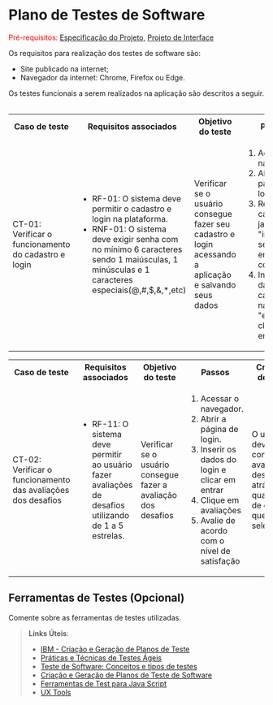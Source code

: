 # Plano de Testes de Software

<span style="color:red">Pré-requisitos: <a href="https://github.com/ICEI-PUC-Minas-PMV-ADS/ads-e1-exemplo-vida-de-estudante/tree/main/documentos/02-Especificação%20do%20Projeto.md"> Especificação do Projeto</a></span>, <a href="https://github.com/ICEI-PUC-Minas-PMV-ADS/ads-e1-exemplo-vida-de-estudante/tree/main/documentos/04-Projeto%20de%20Interface.md"> Projeto de Interface</a>

Os requisitos para realização dos testes de software são:
<ul><li>Site publicado na internet;</li>
<li>Navegador da internet: Chrome, Firefox ou Edge.</li>
</ul>

Os testes funcionais a serem realizados na aplicação são descritos a seguir.

<table>
 

 
<table>
 <tr>
  <th>Caso de teste</th>
  <th>Requisitos associados</th>
  <th>Objetivo do teste</th>
  <th>Passos</th>
  <th>Critérios de êxito</th>
  <th>Responsável</th>
 </tr>
 <tr>
  <td>CT-01: Verificar o funcionamento do cadastro e login</td>
  <td>
   <ul>
    <li>RF-01:	O sistema deve permitir o cadastro e login na plataforma.</li>
   <li>RNF-01:	O sistema deve exigir senha com no mínimo 6 caracteres sendo 1 maiúsculas, 1 minúsculas e 1 caracteres especiais(@,#,$,&,*,etc)</li>
    
   </ul>
  </td>
  <td>Verificar se o usuário consegue fazer seu cadastro e login acessando a aplicação e salvando seus dados</td>
  <td>
   <ol>
    <li>Acessar o navegador.</li>
    <li>Abrir a página de login.</li>
    <li>Realizar o cadastro na janela "inscreva-se" e clicar em continuar</li>
    <li>Inserir os dados cadastrados na janela "entrar" e clicar em entrar.</li>
   </ol>
   </td>
  <td>Os deve conseguir acessar a homepage tendo seus dados (nome, email e senha) salvos.</td>
  <td>Artur</td>
 </tr>
</table>
<table>
 <tr>
  <th>Caso de teste</th>
  <th>Requisitos associados</th>
  <th>Objetivo do teste</th>
  <th>Passos</th>
  <th>Critérios de êxito</th>
  <th>Responsável</th>
 </tr>
 <tr>
  <td>CT-02: Verificar o funcionamento das avaliações dos desafios </td>
  <td>
   <ul>
    <li>RF-11: O sistema deve permitir ao usuário fazer avaliações de desafios utilizando de 1 a 5 estrelas.</li> 
   </ul>
  </td>
  <td>Verificar se o usuário consegue fazer a avaliação dos desafios</td>
  <td>
   <ol>
    <li>Acessar o navegador.</li>
    <li>Abrir a página de login.</li>
    <li>Inserir os dados do login e clicar em entrar</li>
    <li>Clique em avaliações</li>
    <li>Avalie de acordo com o nível de satisfação</li>
   </ol>
   </td>
  <td>O usuário deve conseguir avaliar o desafio atráves da quantidade de estrelas que ele selecionar.</td>
  <td>Sharon</td>
 </tr>
</table>







## Ferramentas de Testes (Opcional)

Comente sobre as ferramentas de testes utilizadas.
 
> **Links Úteis**:
> - [IBM - Criação e Geração de Planos de Teste](https://www.ibm.com/developerworks/br/local/rational/criacao_geracao_planos_testes_software/index.html)
> - [Práticas e Técnicas de Testes Ágeis](http://assiste.serpro.gov.br/serproagil/Apresenta/slides.pdf)
> -  [Teste de Software: Conceitos e tipos de testes](https://blog.onedaytesting.com.br/teste-de-software/)
> - [Criação e Geração de Planos de Teste de Software](https://www.ibm.com/developerworks/br/local/rational/criacao_geracao_planos_testes_software/index.html)
> - [Ferramentas de Test para Java Script](https://geekflare.com/javascript-unit-testing/)
> - [UX Tools](https://uxdesign.cc/ux-user-research-and-user-testing-tools-2d339d379dc7)
